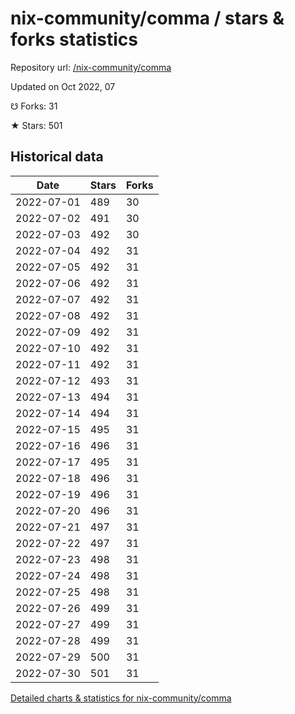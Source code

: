 # nix-community/comma / stars & forks statistics

Repository url: [/nix-community/comma](https://github.com/nix-community/comma)

Updated on Oct 2022, 07

☋ Forks: 31

★ Stars: 501

## Historical data
| Date | Stars | Forks |
|------|-------|-------|
| 2022-07-01 | 489 | 30 | 
| 2022-07-02 | 491 | 30 | 
| 2022-07-03 | 492 | 30 | 
| 2022-07-04 | 492 | 31 | 
| 2022-07-05 | 492 | 31 | 
| 2022-07-06 | 492 | 31 | 
| 2022-07-07 | 492 | 31 | 
| 2022-07-08 | 492 | 31 | 
| 2022-07-09 | 492 | 31 | 
| 2022-07-10 | 492 | 31 | 
| 2022-07-11 | 492 | 31 | 
| 2022-07-12 | 493 | 31 | 
| 2022-07-13 | 494 | 31 | 
| 2022-07-14 | 494 | 31 | 
| 2022-07-15 | 495 | 31 | 
| 2022-07-16 | 496 | 31 | 
| 2022-07-17 | 495 | 31 | 
| 2022-07-18 | 496 | 31 | 
| 2022-07-19 | 496 | 31 | 
| 2022-07-20 | 496 | 31 | 
| 2022-07-21 | 497 | 31 | 
| 2022-07-22 | 497 | 31 | 
| 2022-07-23 | 498 | 31 | 
| 2022-07-24 | 498 | 31 | 
| 2022-07-25 | 498 | 31 | 
| 2022-07-26 | 499 | 31 | 
| 2022-07-27 | 499 | 31 | 
| 2022-07-28 | 499 | 31 | 
| 2022-07-29 | 500 | 31 | 
| 2022-07-30 | 501 | 31 | 


[Detailed charts & statistics for nix-community/comma](https://reviewgithub.com/rep/nix-community/comma)
